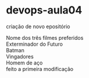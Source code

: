 # devops-aula04
criação de novo epositório

Nome dos três filmes preferidos<br/>
Exterminador do Futuro<br/>
Batman<br/>
Vingadores<br/>
Homem de aço<br/>
feito a primeira modificação<br/>
